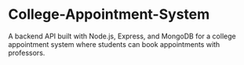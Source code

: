 # College-Appointment-System
A backend API built with Node.js, Express, and MongoDB for a college appointment system where students can book appointments with professors.
